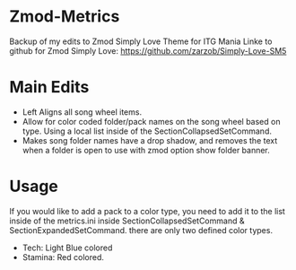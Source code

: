 # Zmod-Metrics
Backup of my edits to Zmod Simply Love Theme for ITG Mania
Linke to github for Zmod Simply Love: https://github.com/zarzob/Simply-Love-SM5

# Main Edits
- Left Aligns all song wheel items.
- Allow for color coded folder/pack names on the song wheel based on type. Using a local list inside of the SectionCollapsedSetCommand.
- Makes song folder names have a drop shadow, and removes the text when a folder is open to use with zmod option show folder banner. 

# Usage
If you would like to add a pack to a color type, you need to add it to the list inside of the metrics.ini inside SectionCollapsedSetCommand & SectionExpandedSetCommand. there are only two defined color types.
 - Tech: Light Blue colored
 - Stamina: Red colored.
